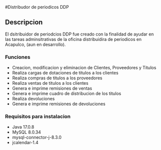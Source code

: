 #Distribudor de periodicos DDP 

## Descripcion
El dsitribuidor de periodcios DDP fue creado con la finalidad de ayudar en las tareas adminsitrativas de la oficina distribuidira de periodicos en Acapulco, (aun en desarrollo).

### Funciones
* Creacion, modificacion y eliminacion de Clientes, Proveedores y Titulos
* Realiza cargas de dotaciones de titulos a los clientes
* Realiza compras de titulos a los proveedores
* Realiza ventas de titulos a los clientes
* Genera e imprime remisiones de ventas
* Genera e imprime cuadro de distribucion de los titulos
* Realiza devoluciones
* Genera e imprime remisiones de devoluciones

### Requisitos para instalacion
* Java 17.0.8
* MySQL 8.0.34
* mysql-connector-j-8.3.0
* jcalendar-1.4
